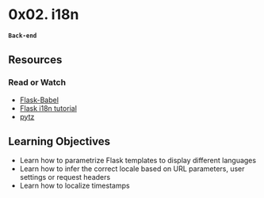 # 0x02. i18n

**`Back-end`**

## Resources

### Read or Watch

* [Flask-Babel](https://intranet.alxswe.com/rltoken/fBpGjDt2BFuBFiz-jwublQ)
* [Flask i18n tutorial](https://intranet.alxswe.com/rltoken/RtGz7pI7TKnYqrMMG9rWMg)
* [pytz](https://intranet.alxswe.com/rltoken/7rrCz4pkpqAn4FfRZ2Vsvw)

## Learning Objectives

* Learn how to parametrize Flask templates to display different languages
* Learn how to infer the correct locale based on URL parameters, user settings or request headers
* Learn how to localize timestamps
